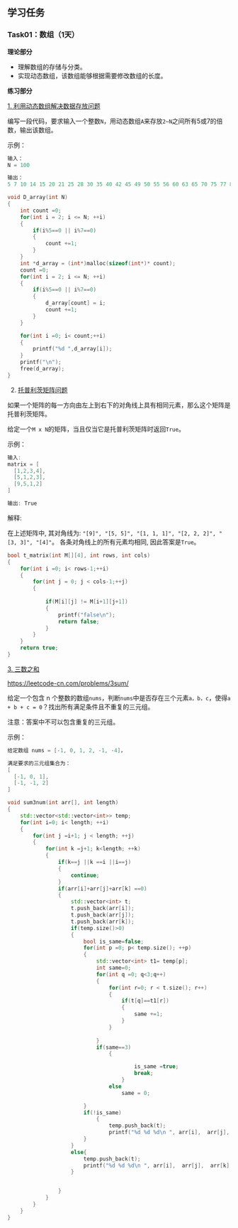 ## 学习任务

### Task01：数组（1天）
<b>理论部分</b>

- 理解数组的存储与分类。
- 实现动态数组，该数组能够根据需要修改数组的长度。

<b>练习部分</b>

<u>1. 利用动态数组解决数据存放问题</u>

编写一段代码，要求输入一个整数`N`，用动态数组`A`来存放`2~N`之间所有5或7的倍数，输出该数组。

示例：
```c
输入：
N = 100 

输出：
5 7 10 14 15 20 21 25 28 30 35 40 42 45 49 50 55 56 60 63 65 70 75 77 80 84 85 90 91 95 98 100
```

```c++
void D_array(int N)
{
	int count =0;
	for(int i = 2; i <= N; ++i)
	{
		if(i%5==0 || i%7==0)
		{
			count +=1;
		}
	}
	int *d_array = (int*)malloc(sizeof(int*)* count);
	count =0;
	for(int i = 2; i <= N; ++i)
	{
		if(i%5==0 || i%7==0)
		{
			d_array[count] = i;
			count +=1;
		}
	}

	for(int i =0; i< count;++i)
	{
		printf("%d ",d_array[i]);
	}
	printf("\n");
	free(d_array);
}
```



<u>

2. 托普利茨矩阵问题</u>

如果一个矩阵的每一方向由左上到右下的对角线上具有相同元素，那么这个矩阵是托普利茨矩阵。

给定一个`M x N`的矩阵，当且仅当它是托普利茨矩阵时返回`True`。

示例：

```c
输入:
matrix = [
  [1,2,3,4],
  [5,1,2,3],
  [9,5,1,2]
]

输出: True
```
解释:

在上述矩阵中, 其对角线为:
`"[9]", "[5, 5]", "[1, 1, 1]", "[2, 2, 2]", "[3, 3]", "[4]"`。
各条对角线上的所有元素均相同, 因此答案是`True`。

```c++
bool t_matrix(int M[][4], int rows, int cols)
{
	for(int i =0; i< rows-1;++i)
	{
		for(int j = 0; j < cols-1;++j)
		{
			
			if(M[i][j] != M[i+1][j+1])
			{
				printf("false\n");
				return false;
			}
		}
	}
	return true;
}
```



<u>3. 三数之和</u>

https://leetcode-cn.com/problems/3sum/

给定一个包含 n 个整数的数组`nums`，判断`nums`中是否存在三个元素`a，b，c`，使得`a + b + c = 0`？找出所有满足条件且不重复的三元组。

注意：答案中不可以包含重复的三元组。

示例：

```c
给定数组 nums = [-1, 0, 1, 2, -1, -4]，

满足要求的三元组集合为：
[
  [-1, 0, 1],
  [-1, -1, 2]
]
```

```c++
void sum3num(int arr[], int length)
{
	std::vector<std::vector<int>> temp;
	for(int i=0; i< length; ++i)
	{
		for(int j =i+1; j < length; ++j)
		{
			for(int k =j+1; k<length; ++k)
			{
				if(k==j ||k ==i ||i==j)
				{
					continue;
				}
				if(arr[i]+arr[j]+arr[k] ==0)
				{
					std::vector<int> t;
					t.push_back(arr[i]);
					t.push_back(arr[j]);
					t.push_back(arr[k]);
					if(temp.size()>0)
					{
						bool is_same=false;
						for(int p =0; p< temp.size(); ++p)
						{
							std::vector<int> t1= temp[p];
							int same=0;
							for(int q =0; q<3;q++)
							{
								for(int r=0; r < t.size(); r++)
								{
									if(t[q]==t1[r])
									{
										same +=1;
									}
								}
								
							}
							if(same==3)
								{

										is_same =true;
										break;
									}
								else
									same = 0;

						}
						if(!is_same)
							{
								temp.push_back(t);
								printf("%d %d %d\n ", arr[i],  arr[j],  arr[k] );
						}
					}
					else{
						temp.push_back(t);
						printf("%d %d %d\n ", arr[i],  arr[j],  arr[k] );
					}


				}
			}
		}
	}
}

```

